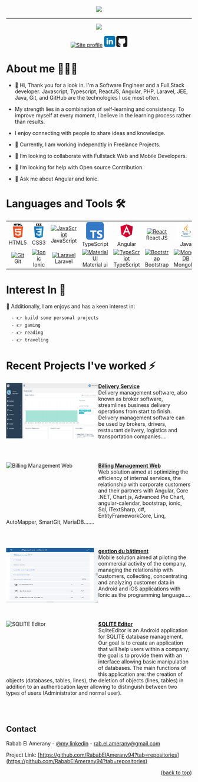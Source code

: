 <div id="header" align="center">
  <img src="https://media.giphy.com/media/M9gbBd9nbDrOTu1Mqx/giphy.gif" width="100"/>
</div>

---

 <p align="center"><img src="https://readme-typing-svg.herokuapp.com?color=%23FFFFFF&size=24&width=500&height=36&lines=Hey+%F0%9F%91%8B+This+is+Sachin+Chaurasiya;Software+Engineer+%F0%9F%A7%91%E2%80%8D%F0%9F%92%BB;OpenSource+Contributor+%F0%9F%91%A8%F0%9F%8F%BB%E2%80%8D%F0%9F%92%BB;Technical+Blogger+%F0%9F%93%9D"/></p>

<p align="center">
<a href = "https://rababelamerany94.github.io/rababelamerany/"/><img title="Site profile" src="https://upload.wikimedia.org/wikipedia/commons/7/74/Internet-web-browser.svg" height='30' weight='30'></a>
<a href = "https://www.linkedin.com/in/rabab-el-amerany-1000b318a"/><img title="linkedin profile" src="https://raw.githubusercontent.com/edent/SuperTinyIcons/master/images/svg/linkedin.svg" height='30' weight='30'></a>
<a href = "https://github.com/RababElAmerany94"><img title="github profile"  src="https://github.com/edent/SuperTinyIcons/blob/master/images/svg/github.svg" height='30' weight='30'></a>
</p>

# About me 👨🏻‍💻

- 👋 Hi, Thank you for a look in. I'm a Software Engineer and a Full Stack developer. Javascript, Typescript, ReactJS, Angular, PHP, Laravel, JEE, Java, Git, and GitHub are the technologies I use most often.

- My strength lies in a combination of self-learning and consistency. To improve myself at every moment, I believe in the learning process rather than results.

- I enjoy connecting with people to share ideas and knowledge.

- 🌱 Currently, I am working independtly in Freelance Projects.

- 👯 I’m looking to collaborate with Fullstack Web and Mobile Developers.

- 🤔 I’m looking for help with Open source Contribution.

- 💬 Ask me about Angular and Ionic.


# Languages and Tools 🛠

<table align="center">
  <tr>
    <td align="center" width="96">
     <a href="#" target="_blank">
      <img src="https://raw.githubusercontent.com/devicons/devicon/master/icons/html5/html5-original-wordmark.svg" alt="html5" width="40" height="40"/> 
    </a>
    <br/>HTML5
   </td>
   <td align="center" width="96">
    <a href="#" target="_blank"> 
     <img src="https://raw.githubusercontent.com/devicons/devicon/master/icons/css3/css3-original-wordmark.svg" alt="css3" width="40" height="40"/> 
    </a>
    <br/> CSS3
   </td>
   <td align="center" width="96">
      <a href="#">
        <img src="https://upload.wikimedia.org/wikipedia/commons/thumb/9/99/Unofficial_JavaScript_logo_2.svg/1024px-Unofficial_JavaScript_logo_2.svg.png" width="48" height="48" alt="JavaScript" />
      </a>
      <br>JavaScript
    </td>
   <td align="center" width="96">
      <a href="#">
        <img src="https://github.com/edent/SuperTinyIcons/blob/master/images/svg/typescript.svg" width="48" height="48" alt="TypeScript" />
      </a>
      <br>TypeScript
    </td>
    <td align="center"  width="96">
      <a href="#">
        <img src="https://github.com/edent/SuperTinyIcons/blob/master/images/svg/angular.svg" width="48" height="48" alt="Angular" />
      </a>
      <br>Angular
    </td>
    <td align="center" width="96">
      <a href="#">
        <img src="https://brandlogos.net/wp-content/uploads/2020/09/react-logo.png" width="48" height="48" alt="React" />
      </a>
      <br>React JS
    </td> 
   <td align="center" width="96">
      <a href="#">
        <img src="https://github.com/edent/SuperTinyIcons/blob/master/images/svg/java.svg" width="48" height="48" alt="Java" />
      </a>
      <br>Java
    </td>
  </tr>
  <tr> 
     <td align="center" width="96">
      <a href="#" >
        <img src="https://upload.wikimedia.org/wikipedia/commons/thumb/3/3f/Git_icon.svg/1200px-Git_icon.svg.png" width="48" height="48" alt="Git" />
      </a>
      <br>Git
    </td>
   <td align="center" width="96">
      <a href="#">
        <img src="https://upload.wikimedia.org/wikipedia/commons/d/d1/Ionic_Logo.svg" alt="Ionic" />
      </a>
      <br>Ionic
    </td>
    <td align="center" width="96">
      <a href="#">
        <img src="https://upload.wikimedia.org/wikipedia/commons/9/9a/Laravel.svg" width="45" height="45" alt="Laravel" />
      </a>
      <br>Laravel
    </td>
    <td align="center" width="96">
      <a href="#">
        <img src="https://media.zeemly.com/zeemly/product/material-ui.png" width="48" height="48" alt="Material UI" />
      </a>
      <br>Material ui
    </td> 
    <td align="center" width="96">
      <a href="#">
        <img src="https://upload.wikimedia.org/wikipedia/commons/thumb/4/4c/Typescript_logo_2020.svg/1200px-Typescript_logo_2020.svg.png" width="48" height="48" alt="TypeScript" />
      </a>
      <br>TypeScript
    </td>
    <td align="center" width="96">
      <a href="#">
        <img src="https://cdn.worldvectorlogo.com/logos/bootstrap-4.svg" width="48" height="48" alt="Bootstrap" />
      </a>
      <br>Bootstrap
    </td>
     <td align="center" width="96"> 
      <a href="#" >
        <img src="https://i.ibb.co/QXHcMvM/58481021cef1014c0b5e494b.png" width="48" height="48" alt="Mongo DB" />
      </a>
      <br>MongoDB
    </td>
  </tr>
  
  <tr>
  <!--<td align="center" width="96"> 
    <a href="#" >
      <img src="https://en.wikipedia.org/wiki/File:Eclipse-Luna-Logo.svg" width="48" height="48" alt="Eclipse" />
    </a>
    <br>Eclipse
  </td> -->
    <!--     <td align="center" width="96">
      <a href="#" >
        <img src="https://upload.wikimedia.org/wikipedia/commons/thumb/1/17/GraphQL_Logo.svg/2048px-GraphQL_Logo.svg.png" width="48" height="48" alt="GraphQL" />
      </a>
      <br>GraphQL
    </td> -->
  </tr>
    
</table>


# Interest In 📝

  👀 Additionally, I am enjoys and has a keen interest in:

      - 👉 build some personal projects
      - 👉 gaming
      - 👉 reading
      - 👉 traveling


# Recent Projects I've worked :zap:

<!-- Project:START -->
<p align="left">
<a href="https://github.com/RababElAmerany94/delivery-service" title="Delivery Service"><img src="https://github.com/RababElAmerany94/delivery-service/blob/main/assets/images/site.PNG" alt="Delivery Service" width="250px" height="150px" align="left" /></a>
<a href="https://github.com/RababElAmerany94/delivery-service" title="Delivery Service"><strong>Delivery Service</strong></a>
<br/> Delivery management software, also known as broker software, streamlines business delivery operations from start to finish. Delivery management software can be used by brokers, drivers, restaurant delivery, logistics and transportation companies.... </p> <br/> <br/>

<p align="left">
<a href="https://github.com/RababElAmerany94/billing-management-web" title="5 Amazing Resources To Find Colours For Your Product or Website"><img src="https://github.com/RababElAmerany94/billing-management-web/blob/main/src/assets/images/site.PNG" alt="Billing Management Web" width="250px" height="150px" align="left" /></a>
<a href="https://github.com/RababElAmerany94/billing-management-web" title="Billing Management Web"><strong>Billing Management Web</strong></a>
<br/> Web solution aimed at optimizing the efficiency of internal services, the relationship with corporate customers and their partners with Angular, Core .NET, Chart.js, Advanced Pie Chart, angular-calendar, bootstrap, ionic, Sql, iTextSharp, c#, EntityFrameworkCore, Linq, AutoMapper, SmartGit, MariaDB……. </p> <br/> <br/>

<p align="left">
<a href="https://github.com/RababElAmerany94/billing-management-mobile" title="Billing Management Mobile"><img src="https://github.com/RababElAmerany94/billing-management-mobile/blob/main/src/assets/images/mobile-bci.PNG" alt="Billing Management Mobile" height="150px" width="250px" align="left" /></a>
<a href="https://github.com/RababElAmerany94/billing-management-mobile" title="Billing Management Mobile"><strong>gestion du bâtiment </strong></a>
<br/> Mobile solution aimed at piloting the commercial activity of the company, managing the relationship with customers, collecting, concentrating and analyzing customer data in Android and iOS applications with Ionic as the programming language.... </p> <br/> <br/>

<p align="left">
<a href="https://github.com/RababElAmerany94/SQLITE-Editor" title="SQLITE Editor"><img src="https://github.com/RababElAmerany94/SQLITE-Editor/blob/master/mobile-app.PNG" alt="SQLITE Editor" height="150px" width="250px" align="left" /></a>
<a href="https://github.com/RababElAmerany94/SQLITE-Editor" title="SQLITE Editor"><strong>SQLITE Editor</strong></a>
<br/> SqliteEditor is an Android application for SQLITE database management. Our goal is to create an application that will help users within a company; the goal is to provide them with an interface allowing basic manipulation of databases. The main functions of this application are: the creation of objects (databases, tables, lines), the deletion of objects (lines, tables) in addition to an authentication layer allowing to distinguish between two types of users (Administrator and normal user).</p> <br/> <br/>
<!-- Project:END -->

<!-- CONTACT -->
## Contact

Rabab El Amerany - [@my linkedin](https://www.linkedin.com/in/rabab-el-amerany-1000b318a/) - rab.el.amerany@gmail.com

Project Link: [https://github.com/RababElAmerany94?tab=repositories](https://github.com/RababElAmerany94?tab=repositories)

<p align="right">(<a href="#top">back to top</a>)</p>
